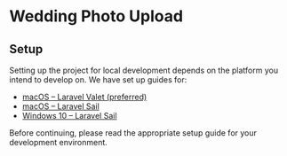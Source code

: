 # Wedding Photo Upload

## Setup

Setting up the project for local development depends on the platform you intend to develop on. We have set up guides for:

- [macOS – Laravel Valet (preferred)](./docs/setup/macOS-valet.md)
- [macOS – Laravel Sail](./docs/setup/macOS-sail.md)
- [Windows 10 – Laravel Sail](./docs/setup/windows.md)

Before continuing, please read the appropriate setup guide for your development environment.
